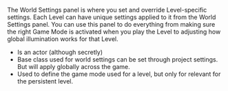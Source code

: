 The World Settings panel is where you set and override Level-specific settings. Each Level can have unique settings applied to it from the World Settings panel. You can use this panel to do everything from making sure the right Game Mode is activated when you play the Level to adjusting how global illumination works for that Level.

- Is an actor (although secretly)
- Base class used for world settings can be set through project settings. But will apply globally across the game.
- Used to define the game mode used for a level, but only for relevant for the persistent level.